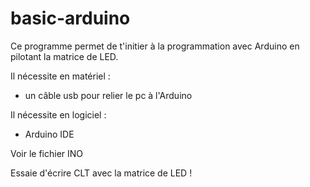 # basic-arduino

Ce programme permet de t'initier à la programmation avec Arduino en pilotant la matrice de LED.

Il nécessite en matériel :
- un câble usb pour relier le pc à l'Arduino

Il nécessite en logiciel :
- Arduino IDE

Voir le fichier INO

Essaie d'écrire CLT avec la matrice de LED !
